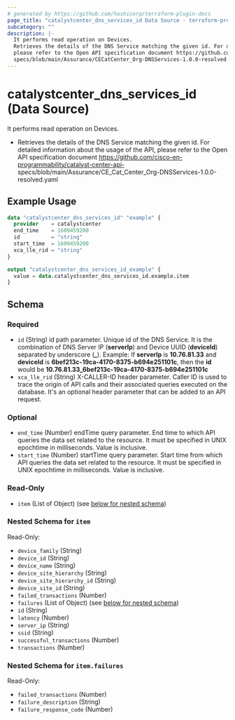 ```yaml
---
# generated by https://github.com/hashicorp/terraform-plugin-docs
page_title: "catalystcenter_dns_services_id Data Source - terraform-provider-catalystcenter"
subcategory: ""
description: |-
  It performs read operation on Devices.
  Retrieves the details of the DNS Service matching the given id. For detailed information about the usage of the API,
  please refer to the Open API specification document https://github.com/cisco-en-programmability/catalyst-center-api-
  specs/blob/main/Assurance/CECatCenter_Org-DNSServices-1.0.0-resolved.yaml
---
```


# catalystcenter_dns_services_id (Data Source)

It performs read operation on Devices.

- Retrieves the details of the DNS Service matching the given id. For detailed information about the usage of the API,
please refer to the Open API specification document https://github.com/cisco-en-programmability/catalyst-center-api-
specs/blob/main/Assurance/CE_Cat_Center_Org-DNSServices-1.0.0-resolved.yaml

## Example Usage

```terraform
data "catalystcenter_dns_services_id" "example" {
  provider    = catalystcenter
  end_time    = 1609459200
  id          = "string"
  start_time  = 1609459200
  xca_lle_rid = "string"
}

output "catalystcenter_dns_services_id_example" {
  value = data.catalystcenter_dns_services_id.example.item
}
```

<!-- schema generated by tfplugindocs -->
## Schema

### Required

- `id` (String) id path parameter. Unique id of the DNS Service. It is the combination of DNS Server IP (**serverIp**) and Device UUID (**deviceId**) separated by underscore (**_**). Example: If **serverIp** is **10.76.81.33** and **deviceId** is **6bef213c-19ca-4170-8375-b694e251101c**, then the **id** would be **10.76.81.33_6bef213c-19ca-4170-8375-b694e251101c**
- `xca_lle_rid` (String) X-CALLER-ID header parameter. Caller ID is used to trace the origin of API calls and their associated queries executed on the database. It's an optional header parameter that can be added to an API request.

### Optional

- `end_time` (Number) endTime query parameter. End time to which API queries the data set related to the resource. It must be specified in UNIX epochtime in milliseconds. Value is inclusive.
- `start_time` (Number) startTime query parameter. Start time from which API queries the data set related to the resource. It must be specified in UNIX epochtime in milliseconds. Value is inclusive.

### Read-Only

- `item` (List of Object) (see [below for nested schema](#nestedatt--item))

<a id="nestedatt--item"></a>
### Nested Schema for `item`

Read-Only:

- `device_family` (String)
- `device_id` (String)
- `device_name` (String)
- `device_site_hierarchy` (String)
- `device_site_hierarchy_id` (String)
- `device_site_id` (String)
- `failed_transactions` (Number)
- `failures` (List of Object) (see [below for nested schema](#nestedobjatt--item--failures))
- `id` (String)
- `latency` (Number)
- `server_ip` (String)
- `ssid` (String)
- `successful_transactions` (Number)
- `transactions` (Number)

<a id="nestedobjatt--item--failures"></a>
### Nested Schema for `item.failures`

Read-Only:

- `failed_transactions` (Number)
- `failure_description` (String)
- `failure_response_code` (Number)
